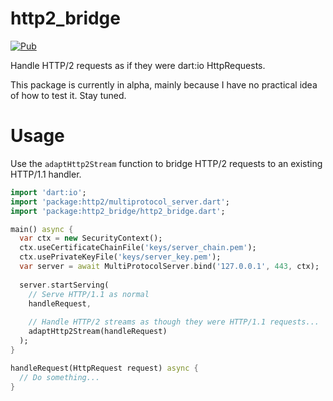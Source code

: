 # http2_bridge
[![Pub](https://img.shields.io/pub/v/http2_bridge.svg)](https://pub.dartlang.org/packages/http2_bridge)

Handle HTTP/2 requests as if they were dart:io HttpRequests.

This package is currently in alpha, mainly because I have no practical idea of how to test it.
Stay tuned.

# Usage
Use the `adaptHttp2Stream` function to bridge HTTP/2 requests to an existing HTTP/1.1 handler.

```dart
import 'dart:io';
import 'package:http2/multiprotocol_server.dart';
import 'package:http2_bridge/http2_bridge.dart';

main() async {
  var ctx = new SecurityContext();
  ctx.useCertificateChainFile('keys/server_chain.pem');
  ctx.usePrivateKeyFile('keys/server_key.pem');
  var server = await MultiProtocolServer.bind('127.0.0.1', 443, ctx);
  
  server.startServing(
    // Serve HTTP/1.1 as normal
    handleRequest,
    
    // Handle HTTP/2 streams as though they were HTTP/1.1 requests...
    adaptHttp2Stream(handleRequest)
  );
}

handleRequest(HttpRequest request) async {
  // Do something...
}

```